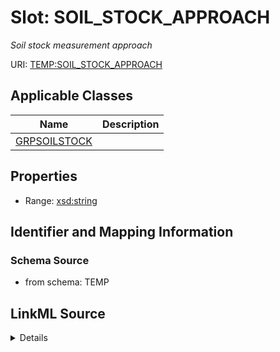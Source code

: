 # Slot: SOIL_STOCK_APPROACH
_Soil stock measurement approach_


URI: [TEMP:SOIL_STOCK_APPROACH](https://example.org/TEMP/SOIL_STOCK_APPROACH)



<!-- no inheritance hierarchy -->




## Applicable Classes

| Name | Description |
| --- | --- |
[GRPSOILSTOCK](GRPSOILSTOCK.md) | 






## Properties

* Range: [xsd:string](xsd:string)







## Identifier and Mapping Information







### Schema Source


* from schema: TEMP




## LinkML Source

<details>
```yaml
name: SOIL_STOCK_APPROACH
description: Soil stock measurement approach
from_schema: TEMP
rank: 1000
alias: SOIL_STOCK_APPROACH
domain_of:
- GRP_SOIL_STOCK
range: string

```
</details>